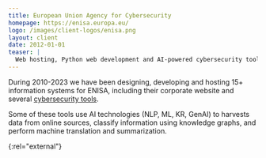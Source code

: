 ```yaml
---
title: European Union Agency for Cybersecurity
homepage: https://enisa.europa.eu/
logo: /images/client-logos/enisa.png
layout: client
date: 2012-01-01
teaser: |
  Web hosting, Python web development and AI-powered cybersecurity tools
---
```


During 2010-2023 we have been designing, developing and hosting 15+ information systems for ENISA, including their corporate website and several [cybersecurity tools][tools].

Some of these tools use AI technologies (NLP, ML, KR, GenAI) to harvests data from online sources, classify information using knowledge graphs, and  perform machine translation and summarization.

[tools]: https://www.enisa.europa.eu/tools
{:rel="external"}
